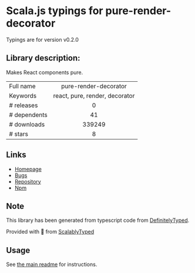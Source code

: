 
# Scala.js typings for pure-render-decorator

Typings are for version v0.2.0

## Library description:
Makes React components pure.

|                    |                 |
| ------------------ | :-------------: |
| Full name          | pure-render-decorator |
| Keywords           | react, pure, render, decorator |
| # releases         | 0 |
| # dependents       | 41 |
| # downloads        | 339249 |
| # stars            | 8 |

## Links
- [Homepage](https://github.com/felixgirault/pure-render-decorator#readme)
- [Bugs](https://github.com/felixgirault/pure-render-decorator/issues)
- [Repository](https://github.com/felixgirault/pure-render-decorator)
- [Npm](https://www.npmjs.com/package/pure-render-decorator)
    


## Note
This library has been generated from typescript code from [DefinitelyTyped](https://definitelytyped.org).

Provided with :purple_heart: from [ScalablyTyped](https://github.com/oyvindberg/ScalablyTyped)

## Usage
See [the main readme](../../readme.md) for instructions.


